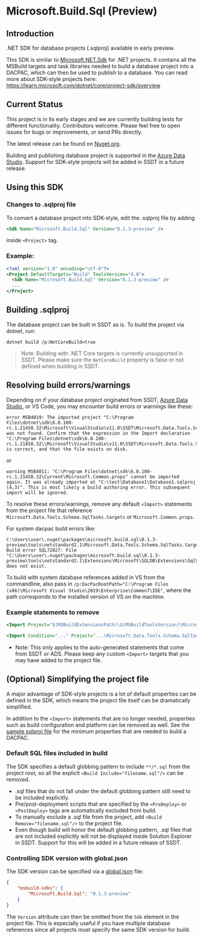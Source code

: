 # Microsoft.Build.Sql (Preview)

## Introduction
.NET SDK for database projects (.sqlproj) available in early preview.

This SDK is similar to [Microsoft.NET.Sdk](https://learn.microsoft.com/dotnet/core/project-sdk/overview) for .NET projects. It contains all the MSBuild targets and task libraries needed to build a database project into a DACPAC, which can then be used to publish to a database. You can read more about SDK-style projects here: https://learn.microsoft.com/dotnet/core/project-sdk/overview

## Current Status
This project is in its early stages and we are currently building tests for different functionality. Contributors welcome. Please feel free to open issues for bugs or improvements, or send PRs directly.

The latest release can be found on [Nuget.org](https://www.nuget.org/packages/Microsoft.Build.Sql/).

Building and publishing database project is supported in the [Azure Data Studio](https://github.com/microsoft/azuredatastudio). Support for SDK-style projects will be added in SSDT in a future release.

## Using this SDK

### Changes to .sqlproj file
To convert a database project into SDK-style, edit the .sqlproj file by adding
```xml
<Sdk Name="Microsoft.Build.Sql" Version="0.1.3-preview" />
``` 
inside `<Project>` tag.
### Example:
```xml
<?xml version="1.0" encoding="utf-8"?>
<Project DefaultTargets="Build" ToolsVersion="4.0">
  <Sdk Name="Microsoft.Build.Sql" Version="0.1.3-preview" />
  ...
</Project>
```

## Building .sqlproj
The database project can be built in SSDT as is. To build the project via dotnet, run:
```
dotnet build /p:NetCoreBuild=true
```

> Note: Building with .NET Core targets is currently unsupported in SSDT. Please make sure the `NetCoreBuild` property is false or not defined when building in SSDT.

## Resolving build errors/warnings
Depending on if your database project originated from SSDT, [Azure Data Studio](https://aka.ms/azuredatastudio-sqlprojects), or VS Code, you may encounter build errors or warnings like these:
```
error MSB4019: The imported project "C:\Program Files\dotnet\sdk\6.0.100-rc.1.21458.32\Microsoft\VisualStudio\v11.0\SSDT\Microsoft.Data.Tools.Schema.SqlTasks.targets" was not found. Confirm that the expression in the Import declaration "C:\Program Files\dotnet\sdk\6.0.100-rc.1.21458.32\\Microsoft\VisualStudio\v11.0\SSDT\Microsoft.Data.Tools.Schema.SqlTasks.targets" is correct, and that the file exists on disk.
```
or
```
warning MSB4011: "C:\Program Files\dotnet\sdk\6.0.100-rc.1.21458.32\Current\Microsoft.Common.props" cannot be imported again. It was already imported at "C:\test\Database1\Database1.sqlproj (4,3)". This is most likely a build authoring error. This subsequent import will be ignored.
```
To resolve these errors/warnings, remove any default `<Import>` statements from the project file that reference `Microsoft.Data.Tools.Schema.SqlTasks.targets` or `Microsoft.Common.props`.

For system dacpac build errors like:
 ```
C:\Users\user\.nuget\packages\microsoft.build.sql\0.1.3-preview\tools\netstandard2.1\Microsoft.Data.Tools.Schema.SqlTasks.targets(525,5): Build error SQL72027: File "C:\Users\user\.nuget\packages\microsoft.build.sql\0.1.3-preview\tools\netstandard2.1\Extensions\Microsoft\SQLDB\Extensions\SqlServer\150\SqlSchemas\master.dacpac" does not exist.
```
To build with system database references added in VS from the commandline, also pass in `/p:DacPacRootPath="C:\Program Files (x86)\Microsoft Visual Studio\2019\Enterprise\Common7\IDE"`, where the path corresponds to the installed version of VS on the machine.

### Example statements to remove
```xml
<Import Project="$(MSBuildExtensionsPath)\$(MSBuildToolsVersion)\Microsoft.Common.props" Condition="Exists('$(MSBuildExtensionsPath)\$(MSBuildToolsVersion)\Microsoft.Common.props')" />
```
```xml
<Import Condition="..." Project="...\Microsoft.Data.Tools.Schema.SqlTasks.targets"/>
```

* Note: This only applies to the auto-generated statements that come from SSDT or ADS. Please keep any custom `<Import>` targets that you may have added to the project file.

## (Optional) Simplifying the project file
A major advantage of SDK-style projects is a lot of default properties can be defined in the SDK, which means the project file itself can be dramatically simplified.

In addition to the `<Import>` statements that are no longer needed, properties such as build configuration and platform can be removed as well. See the [sample sqlproj file](../../samples/SdkStyleDatabaseProject/sample.sqlproj) for the minimum properties that are needed to build a DACPAC.

### Default SQL files included in build
The SDK specifies a default globbing pattern to include `**/*.sql` from the project root, so all the explicit `<Build Include="filename.sql"/>` can be removed.
* .sql files that do not fall under the default globbing pattern still need to be included explicitly.
* Pre/post-deployment scripts that are specified by the `<PreDeploy>` or `<PostDeploy>` tags are automatically excluded from build.
* To manually exclude a .sql file from the project, add `<Build Remove="filename.sql"/>` to the project file.
* Even though build will honor the default globbing pattern, .sql files that are not included explicitly will not be displayed inside Solution Explorer in SSDT. Support for this will be added in a future release of SSDT.

### Controlling SDK version with global.json
The SDK version can be specified via a [global.json](https://docs.microsoft.com/dotnet/core/tools/global-json?tabs=netcore3x#examples) file:
```json
{
    "msbuild-sdks": {
        "Microsoft.Build.Sql": "0.1.3-preview"
    }
}
```
The `Version` attribute can then be omitted from the `Sdk` element in the project file. This is especially useful if you have multiple database references since all projects must specify the same SDK version for build.

